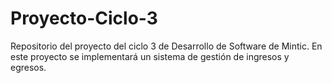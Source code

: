 # Proyecto-Ciclo-3
Repositorio del proyecto del ciclo 3 de Desarrollo de Software de Mintic. En este proyecto se implementará un sistema de gestión de ingresos y egresos.
